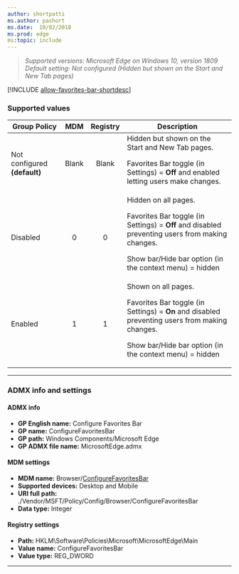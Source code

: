 ```yaml
---
author: shortpatti
ms.author: pashort
ms.date:  10/02/2018
ms.prod: edge
ms:topic: include
---
```


<!-- ##Configure Favorites Bar --> 
>*Supported versions: Microsoft Edge on Windows 10, version 1809*  
>*Default setting:  Not configured (Hidden but shown on the Start and New Tab pages)*


[!INCLUDE [allow-favorites-bar-shortdesc](../shortdesc/configure-favorites-bar-shortdesc.md)]


### Supported values


|Group Policy  |MDM |Registry |Description |
|---|:---:|:---:|---|
|Not configured **(default)** |Blank |Blank |Hidden but shown on the Start and New Tab pages.<p>Favorites Bar toggle (in Settings) = **Off** and enabled letting users make changes. | 
|Disabled |0 |0 |Hidden on all pages.<p><p>Favorites Bar toggle (in Settings) = **Off** and disabled preventing users from making changes.<p><p>Show bar/Hide bar option (in the context menu) = hidden  | 
|Enabled |1 |1 |Shown on all pages.<p><p>Favorites Bar toggle (in Settings) = **On** and disabled preventing users from making changes.<p><p>Show bar/Hide bar option (in the context menu) = hidden  |

---

### ADMX info and settings
#### ADMX info
- **GP English name:** Configure Favorites Bar
- **GP name:** ConfigureFavoritesBar
- **GP path:** Windows Components/Microsoft Edge
- **GP ADMX file name:** MicrosoftEdge.admx

#### MDM settings
- **MDM name:** Browser/[ConfigureFavoritesBar](https://docs.microsoft.com/en-us/windows/client-management/mdm/policy-csp-browser#browser-configurefavoritesbar)
- **Supported devices:** Desktop and Mobile
- **URI full path:** ./Vendor/MSFT/Policy/Config/Browser/ConfigureFavoritesBar 
- **Data type:** Integer

#### Registry settings
- **Path:** HKLM\Software\Policies\Microsoft\MicrosoftEdge\Main
- **Value name:** ConfigureFavoritesBar
- **Value type:** REG_DWORD

<hr>